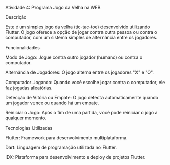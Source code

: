 Atividade 4: Programa Jogo da Velha na WEB

Descrição

Este é um simples jogo da velha (tic-tac-toe) desenvolvido utilizando Flutter. O jogo oferece a opção de jogar contra outra pessoa ou contra o computador, com um sistema simples de alternância entre os jogadores.

Funcionalidades

Modo de Jogo: Jogue contra outro jogador (humano) ou contra o computador.

Alternância de Jogadores: O jogo alterna entre os jogadores "X" e "O".

Computador Jogando: Quando você escolhe jogar contra o computador, ele faz jogadas aleatórias.

Detecção de Vitória ou Empate: O jogo detecta automaticamente quando um jogador vence ou quando há um empate.

Reiniciar o Jogo: Após o fim de uma partida, você pode reiniciar o jogo a qualquer momento.

Tecnologias Utilizadas

Flutter: Framework para desenvolvimento multiplataforma.

Dart: Linguagem de programação utilizada no Flutter.

IDX: Plataforma para desenvolvimento e deploy de projetos Flutter.
